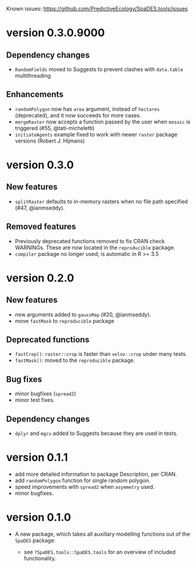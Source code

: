 Known issues: https://github.com/PredictiveEcology/SpaDES.tools/issues

version 0.3.0.9000
=============

## Dependency changes
* `RandomFields` moved to Suggests to prevent clashes with `data.table` multithreading

## Enhancements
* `randomPolygon` now has `area` argument, instead of `hectares` (deprecated), and it now succeeds for more cases.
* `mergeRaster` now accepts a function passed by the user when `mosaic` is triggered (#55, @tati-micheletti)
* `initiateAgents` example fixed to work with newer `raster` package versions (Robert J. Hijmans)

version 0.3.0
=============

## New features
* `splitRaster` defaults to in-memory rasters when no file path specified (#47, @ianmseddy).

## Removed features
* Previously deprecated functions removed to fix CRAN check WARNINGs. These are now located in the `reproducible` package.
* `compiler` package no longer used; is automatic in R >= 3.5

version 0.2.0
=============

## New features
* new arguments added to `gaussMap` (#20, @ianmseddy).
* move `fastMask` to `reproducible` package

## Deprecated functions
* `fastCrop()`: `raster::crop` is faster than `velox::crop` under many tests.
* `fastMask()`: moved to the `reproducible` package.

## Bug fixes
* minor bugfixes (`spread2`)
* minor test fixes.

## Dependency changes
* `dplyr` and `mgcv` added to Suggests because they are used in tests.

version 0.1.1
=============

* add more detailed information to package Description, per CRAN.
* add `randomPolygon` function for single random polygon.
* speed improvements with `spread2` when `asymmetry` used.
* minor bugfixes.

version 0.1.0
=============

* A new package, which takes all auxillary modelling functions out of the `SpaDES` package:

    - see `?SpaDES.tools::SpaDES.tools` for an overview of included functionality.
